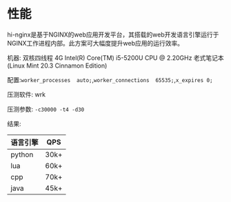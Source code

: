 # 性能

hi-nginx是基于NGINX的web应用开发平台，其搭载的web开发语言引擎运行于NGINX工作进程内部。此方案可大幅度提升web应用的运行效率。

机器: 双核四线程 4G Intel(R) Core(TM) i5-5200U CPU @ 2.20GHz 老式笔记本(Linux Mint 20.3  Cinnamon Edition)

配置:`worker_processes  auto;`,`worker_connections  65535;`,`x_expires 0;`

压测软件: wrk

压测参数: `-c30000 -t4 -d30`

结果: 

| 语言引擎 | QPS  |
|---------|------|
| python  | 30k+ |
| lua     | 60k+ |
| cpp     | 70k+ |
| java    | 45k+ |